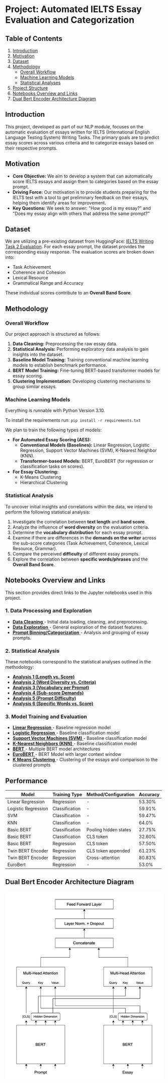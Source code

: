 # Project: Automated IELTS Essay Evaluation and Categorization

## Table of Contents
1.  [Introduction](#introduction)
2.  [Motivation](#motivation)
3.  [Dataset](#dataset)
4.  [Methodology](#methodology)
    * [Overall Workflow](#overall-workflow)
    * [Machine Learning Models](#machine-learning-models)
    * [Statistical Analyses](#statistical-analyses)
5.  [Project Structure](#project-structure)
6.  [Notebooks Overview and Links](#notebooks-overview-and-links)
7. [Dual Bert Encoder Architecture Diagram](#dual-bert-encoder-architecture-diagram)

## Introduction
This project, developed as part of our NLP module, focuses on the automatic evaluation of essays written for IELTS (International English Language Testing System) Writing Tasks. The primary goals are to predict essay scores across various criteria and to categorize essays based on their respective prompts.

## Motivation
* **Core Objective:** We aim to develop a system that can automatically score IELTS essays and assign them to categories based on the essay prompt.
* **Driving Force:** Our motivation is to provide students preparing for the IELTS test with a tool to get preliminary feedback on their essays, helping them identify areas for improvement.
* **Key Questions:** We seek to answer: "How good is my essay?" and "Does my essay align with others that address the same prompt?"

## Dataset
We are utilizing a pre-existing dataset from HuggingFace: [IELTS Writing Task 2 Evaluation](https://huggingface.co/datasets/chillies/IELTS-writing-task-2-evaluation). For each essay prompt, the dataset provides the corresponding essay response.
The evaluation scores are broken down into:
* Task Achievement
* Coherence and Cohesion
* Lexical Resource
* Grammatical Range and Accuracy

These individual scores contribute to an **Overall Band Score**.

## Methodology

### Overall Workflow
Our project approach is structured as follows:
1.  **Data Cleaning:** Preprocessing the raw essay data.
2.  **Statistical Analysis:** Performing exploratory data analysis to gain insights into the dataset.
3.  **Baseline Model Training:** Training conventional machine learning models to establish benchmark performance.
4.  **BERT Model Training:** Fine-tuning BERT-based transformer models for essay scoring.
5.  **Clustering Implementation:** Developing clustering mechanisms to group similar essays.

### Machine Learning Models
Everything is runnable with Python Version 3.10.

To install the requirements run: ```pip install -r requirements.txt```

We plan to train the following types of models:

* **For Automated Essay Scoring (AES):**
    * **Conventional Models (Baselines):** Linear Regression, Logistic Regression, Support Vector Machines (SVM), K-Nearest Neighbor (KNN).
    * **Transformer-based Models:** BERT, EuroBERT (for regression or classification tasks on scores).
* **For Essay Clustering:**
    * K-Means Clustering
    * Hierarchical Clustering

### Statistical Analysis
To uncover initial insights and correlations within the data, we intend to perform the following statistical analysis:
1.  Investigate the correlation between **text length** and **band score**.
2.  Analyze the influence of **word diversity** on the evaluation criteria.
3.  Determine the **vocabulary distribution** for each essay prompt.
4.  Examine if there are differences in the **demands on the writer** across the sub-score categories (Task Achievement, Coherence, Lexical Resource, Grammar).
5.  Compare the perceived **difficulty** of different essay prompts.
6.  Explore the correlation between **specific words/phrases** and the **Overall Band Score**.

## Notebooks Overview and Links

This section provides direct links to the Jupyter notebooks used in this project.

### 1. Data Processing and Exploration
* [**Data Cleaning** ](./notebooks/data_cleaning.ipynb) - Initial data loading, cleaning, and preprocessing.
* [**Data Exploration** ](./notebooks/data_exploration.ipynb) - General exploration of the dataset features.
* [**Prompt Binning/Categorization** ](./notebooks/prompt_binning.ipynb) - Analysis and grouping of essay prompts.

### 2. Statistical Analysis
These notebooks correspond to the statistical analyses outlined in the methodology:
* [**Analysis 1 (Length vs. Score)** ](./notebooks/statistical_analysis_1.ipynb) 
* [**Analysis 2 (Word Diversity vs. Criteria)** ](./notebooks/statistical_analysis_2.ipynb) 
* [**Analysis 3 (Vocabulary per Prompt)** ](./notebooks/statistical_analysis_3.ipynb) 
* [**Analysis 4 (Sub-score Demands)** ](./notebooks/statistical_analysis_4.ipynb) 
* [**Analysis 5 (Prompt Difficulty)** ](./notebooks/statistical_analysis_5.ipynb) 
* [**Analysis 6 (Specific Words vs. Score)** ](./notebooks/statistical_analysis_6.ipynb) 

### 3. Model Training and Evaluation
* [**Linear Regression** ](./notebooks/linear_regression.ipynb) - Baseline regression model
* [**Logistic Regression** ](./notebooks/logistic_regression.ipynb) - Baseline classification model
* [**Support Vector Machines (SVM)** ](./notebooks/svm.ipynb) - Baseline classification model
* [**K-Nearest Neighbors (KNN)** ](./notebooks/knn.ipynb) - Baseline classification model
* [**BERT** ](./notebooks/bert.ipynb) - Multiple BERT model architectures 
* [**EuroBERT** ](./notebooks/euro_bert.ipynb) - BERT Model with larger context window
* [**K Means Clustering** ](./notebooks/k_means_cluster_essays.ipynb) - Clustering of the essays and comparison to the clustered prompts

## Performance

| Model | Training Type | Method/Configuration | Accuracy |
|--------|---------------|---------------------|----------|
| Linear Regression | Regression | - | 53.30% |
| Logistic Regression | Classification | - | 59.91% |
| SVM | Classification | - | 59.47% |
| KNN | Classification | - | 64.0% |
| Basic BERT | Classification | Pooling hidden states | 27.75% |
| Basic BERT | Classification | CLS token | 32.60% |
| Basic BERT | Regression | CLS token | 57.50% |
| Twin BERT Encoder | Regression | CLS token appended | 61.23% |
| Twin BERT Encoder | Regression | Cross-attention | 80.83% |
| EuroBert | Regression | - | 53.0% |

## Dual Bert Encoder Architecture Diagram

![dual bert encoder architecture diagram](dual-bert-encoder-cross-attention-architecture.png)
